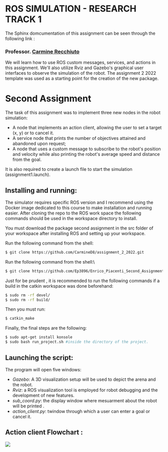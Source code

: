 ROS SIMULATION - RESEARCH TRACK 1
===================

The Sphinx domcumentation of this assignment can be seen through the following link : 
### Professor. [Carmine Recchiuto](https://github.com/CarmineD8)

We will learn how to use ROS custom messages, services, and actions in this assignment. We'll also utilize Rviz and Gazebo's graphical user interfaces to observe the simulation of the robot. The assignment 2 2022 template was used as a starting point for the creation of the new package.

Second Assignment
===================
The task of this assignment was to implement three new nodes in the robot simulation:

* A node that implements an action client, allowing the user to set a target (x, y) or to cancel it.
* A service node that prints the number of objectives attained and abandoned upon request;
* A node that uses a custom message to subscribe to the robot's position and velocity while also printing the robot's average speed and distance from the goal.

It is also required to create a launch file to start the simulation (assignment1.launch).

Installing and running:
-----------------------

The simulator requires specific ROS version and I recommend using the Docker image dedicated to this course to make installation and running easier. After cloning the repo to the ROS work space the following commands should be used in the workspace directory to install.

You must download the package second assignment in the src folder of your workspace after installing ROS and setting up your workspace. 

Run the following command from the shell:
```bash
$ git clone https://github.com/CarmineD8/assignment_2_2022.git
```
Run the following command from the shell:\
```bash
$ git clone https://github.com/Ep3896/Enrico_Piacenti_Second_Assignment_RT-.git
```
Just for be prudent , it is recommended to run the following commands if a build in the catkin workspace was done beforehand:

```bash
$ sudo rm -rf devel/
$ sudo rm -rf build/
```

Then you must run:

```bash
$ catkin_make 
```

Finally, the final steps are the following:

```bash
$ sudo apt-get install konsole
$ sudo bash run_project.sh #inside the directory of the project.
```

Launching the script:
---------

The program will open five windows:

- *Gazebo*: A 3D visualization setup will be used to depict the arena and the robot.
- *Rviz*: a ROS visualization tool is employed for robot debugging and the development of new features.
- *sub_coord.py*: the display window where mesuarment about the robot will be printed .
- *action_client.py*: twindow through which a user can enter a goal or cancel it.



Action client Flowchart :
----------------------------
<img src="https://github.com/Ep3896/Second-assignment/blob/main/Enrico_Piacenti_Second_Assignment_RT/image/Flowchart_Second_Assignment.png" />



